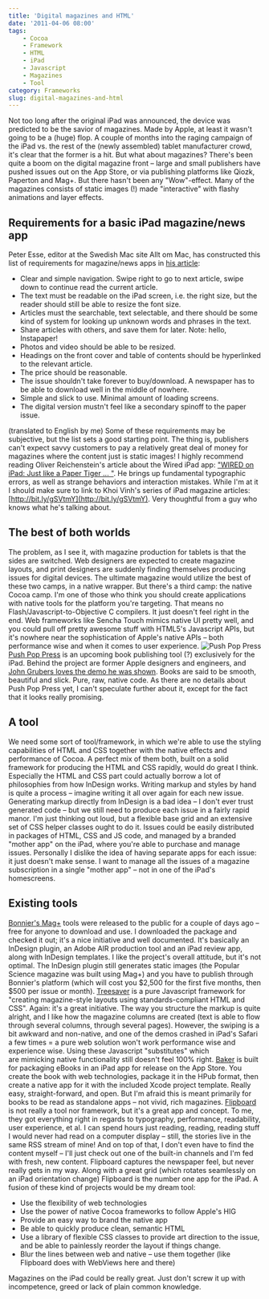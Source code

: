 ```yaml
---
title: 'Digital magazines and HTML'
date: '2011-04-06 08:00'
tags:
    - Cocoa
    - Framework
    - HTML
    - iPad
    - Javascript
    - Magazines
    - Tool
category: Frameworks
slug: digital-magazines-and-html
---
```


Not too long after the original iPad was announced, the device was predicted to be the savior of magazines. Made by Apple, at least it wasn't going to be a (huge) flop. A couple of months into the raging campaign of the iPad vs. the rest of the (newly assembled) tablet manufacturer crowd, it's clear that the former is a hit. But what about magazines? There's been quite a boom on the digital magazine front – large and small publishers have pushed issues out on the App Store, or via publishing platforms like Qiozk, Paperton and Mag+. But there hasn't been any "Wow"-effect. Many of the magazines consists of static images (!) made "interactive" with flashy animations and layer effects.

## Requirements for a basic iPad magazine/news app
Peter Esse, editor at the Swedish Mac site Allt om Mac, has constructed this list of requirements for magazine/news apps in [his article](http://alltommac.se/artiklar/tidningsapparna-ett-han-mot-lasarna/):
- Clear and simple navigation. Swipe right to go to next article, swipe down to continue read the current article.
- The text must be readable on the iPad screen, i.e. the right size, but the reader should still be able to resize the font size.
- Articles must the searchable, text selectable, and there should be some kind of system for looking up unknown words and phrases in the text.
- Share articles with others, and save them for later. Note: hello, Instapaper!
- Photos and video should be able to be resized.
- Headings on the front cover and table of contents should be hyperlinked to the relevant article.
- The price should be reasonable.
- The issue shouldn't take forever to buy/download. A newspaper has to be able to download well in the middle of nowhere.
- Simple and slick to use. Minimal amount of loading screens.
- The digital version mustn't feel like a secondary spinoff to the paper issue.

(translated to English by me) Some of these requirements may be subjective, but the list sets a good starting point. The thing is, publishers can't expect savvy customers to pay a relatively great deal of money for magazines where the content just is static images! I highly recommend reading Oliver Reichenstein's article about the Wired iPad app: ["WIRED on iPad: Just like a Paper Tiger ... "](http://www.informationarchitects.jp/en/wired-on-ipad-just-like-a-paper-tiger/). He brings up fundamental typographic errors, as well as strange behaviors and interaction mistakes. While I'm at it I should make sure to link to Khoi Vinh's series of iPad magazine articles:  [http://bit.ly/gSVtmY](http://bit.ly/gSVtmY). Very thoughtful from a guy who knows what he's talking about.
## The best of both worlds
The problem, as I see it, with magazine production for tablets is that the sides are switched. Web designers are expected to create magazine layouts, and print designers are suddenly finding themselves producing issues for digital devices. The ultimate magazine would utilize the best of these two camps, in a native wrapper. But there's a third camp: the native Cocoa camp. I'm one of those who think you should create applications with native tools for the platform you're targeting. That means no Flash/Javascript-to-Objective C compilers. It just doesn't feel right in the end. Web frameworks like Sencha Touch mimics native UI pretty well, and you could pull off pretty awesome stuff with HTML5's Javascript APIs, but it's nowhere near the sophistication of Apple's native APIs – both performance wise and when it comes to user experience. ![](http://213.185.255.138/core/wp-content/uploads/2011/04/background2x-644x419.jpg "Push Pop Press") [Push Pop Press](http://www.pushpoppress.com/) is an upcoming book publishing tool (?) exclusively for the iPad. Behind the project are former Apple designers and engineers, and [John Grubers loves the demo he was shown](http://daringfireball.net/2011/02/push_pop_press). Books are said to be smooth, beautiful and slick. Pure, raw, native code. As there are no details about Push Pop Press yet, I can't speculate further about it, except for the fact that it looks really promising.
## A tool
We need some sort of tool/framework, in which we're able to use the styling capabilities of HTML and CSS together with the native effects and performance of Cocoa. A perfect mix of them both, built on a solid framework for producing the HTML and CSS rapidly, would do great I think. Especially the HTML and CSS part could actually borrow a lot of philosophies from how InDesign works. Writing markup and styles by hand is quite a process – imagine writing it all over again for each new issue. Generating markup directly from InDesign is a bad idea – I don't ever trust generated code – but we still need to produce each issue in a fairly rapid manor. I'm just thinking out loud, but a flexible base grid and an extensive set of CSS helper classes ought to do it. Issues could be easily distributed in packages of HTML, CSS and JS code, and managed by a branded "mother app" on the iPad, where you're able to purchase and manage issues. Personally I dislike the idea of having separate apps for each issue: it just doesn't make sense. I want to manage all the issues of a magazine subscription in a single "mother app" – not in one of the iPad's homescreens.
## Existing tools
  [Bonnier's Mag+](http://magplus.com) tools were released to the public for a couple of days ago – free for anyone to download and use. I downloaded the package and checked it out; it's a nice initiative and well documented. It's basically an InDesign plugin, an Adobe AIR production tool and an iPad review app, along with InDesign templates. I like the project's overall attitude, but it's not optimal. The InDesign plugin still generates static images (the Popular Science magazine was built using Mag+) and you have to publish through Bonnier's platform (which will cost you $2,500 for the first five months, then $500 per issue or month). [Treesaver](http://treesaverjs.com/) is a pure Javascript framework for "creating magazine-style layouts using standards-compliant HTML and CSS". Again: it's a great initiative. The way you structure the markup is quite alright, and I like how the magazine columns are created (text is able to flow through several columns, through several pages). However, the swiping is a bit awkward and non-native, and one of the demos crashed in iPad's Safari a few times = a pure web solution won't work performance wise and experience wise. Using these Javascript "substitutes" which are mimicking native functionality still doesn't feel 100% right. [Baker](http://bakerframework.com/) is built for packaging eBooks in an iPad app for release on the App Store. You create the book with web technologies, package it in the HPub format, then create a native app for it with the included Xcode project template. Really easy, straight-forward, and open. But I'm afraid this is meant primarily for books to be read as standalone apps – not vivid, rich magazines. [Flipboard](http://flipboard.com/) is not really a tool nor framework, but it's a great app and concept. To me, they got everything right in regards to typography, performance, readability, user experience, et al. I can spend hours just reading, reading, reading stuff I would never had read on a computer display – still, the stories live in the same RSS stream of mine! And on top of that, I don't even have to find the content myself – I'll just check out one of the built-in channels and I'm fed with fresh, new content. Flipboard captures the newspaper feel, but never really gets in my way. Along with a great grid (which rotates seamlessly on an iPad orientation change) Flipboard is the number one app for the iPad. A fusion of these kind of projects would be my dream tool:
- Use the flexibility of web technologies
- Use the power of native Cocoa frameworks to follow Apple's HIG
- Provide an easy way to brand the native app
- Be able to quickly produce clean, semantic HTML
- Use a library of flexible CSS classes to provide art direction to the issue, and be able to painlessly reorder the layout if things change.
- Blur the lines between web and native – use them together (like Flipboard does with WebViews here and there)

Magazines on the iPad could be really great. Just don't screw it up with incompetence, greed or lack of plain common knowledge.
